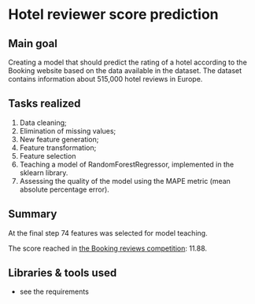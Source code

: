 # Hotel reviewer score prediction

## Main goal
Creating a model that should predict the rating of a hotel according to the Booking website based on the data available in the dataset. The dataset contains information about 515,000 hotel reviews in Europe. 

## Tasks realized 

1) Data cleaning;
2) Elimination of missing values;
3) New feature generation;
4) Feature transformation;
5) Feature selection
6) Teaching a model of RandomForestRegressor, implemented in the sklearn library.
7) Assessing the quality of the model using the MAPE metric (mean absolute percentage error).
## Summary

At the final step 74 features was selected for model teaching.

The score reached in [the Booking reviews competition](https://www.kaggle.com/code/siarheis/hotel-sc-prediction?scriptVersionId=140108874 "Link to the competition page on Kaggle"): 11.88. 
    

## Libraries & tools used
* see the requirements
